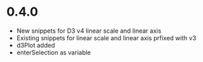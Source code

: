 # 0.4.0
* New snippets for D3 v4 linear scale and linear axis
* Existing snippets for linear scale and linear axis prfixed with v3
* d3Plot added
* enterSelection as variable